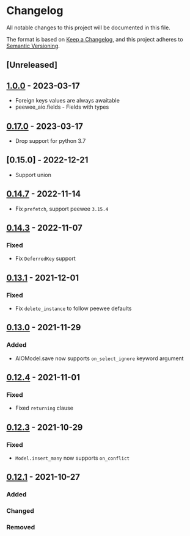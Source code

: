 # Changelog

All notable changes to this project will be documented in this file.

The format is based on [Keep a Changelog](https://keepachangelog.com/en/1.0.0/),
and this project adheres to [Semantic Versioning](https://semver.org/spec/v2.0.0.html).

## [Unreleased]

## [1.0.0] - 2023-03-17
- Foreign keys values are always awaitable
- peewee_aio.fields - Fields with types

## [0.17.0] - 2023-03-17

- Drop support for python 3.7

## [0.15.0] - 2022-12-21

- Support union

## [0.14.7] - 2022-11-14

- Fix `prefetch`, support peewee `3.15.4`

## [0.14.3] - 2022-11-07

### Fixed

- Fix `DeferredKey` support

## [0.13.1] - 2021-12-01

### Fixed

- Fix `delete_instance` to follow peewee defaults

## [0.13.0] - 2021-11-29

### Added

- AIOModel.save now supports `on_select_ignore` keyword argument

## [0.12.4] - 2021-11-01

### Fixed

- Fixed `returning` clause

## [0.12.3] - 2021-10-29

### Fixed

- `Model.insert_many` now supports `on_conflict`

## [0.12.1] - 2021-10-27

### Added

### Changed

### Removed

[1.0.0]: https://github.com/klen/peewee-aio/compare/0.17.0...1.0.0
[0.17.0]: https://github.com/klen/peewee-aio/compare/0.14.7...0.17.0
[0.14.7]: https://github.com/klen/peewee-aio/compare/0.14.3...0.14.7
[0.14.3]: https://github.com/klen/peewee-aio/compare/0.13.1...0.14.3
[0.13.1]: https://github.com/klen/peewee-aio/compare/0.13.0...0.13.1
[0.13.0]: https://github.com/klen/peewee-aio/compare/0.12.4...0.13.0
[0.12.4]: https://github.com/klen/peewee-aio/compare/0.12.3...0.12.4
[0.12.3]: https://github.com/klen/peewee-aio/compare/0.12.1...0.12.3
[0.12.1]: https://github.com/klen/peewee-aio/compare/0.1.0...0.12.1
[0.1.0]: https://github.com/klen/peewee-aio/releases/tag/0.1.0
